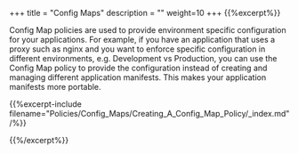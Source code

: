 +++
title = "Config Maps"
description = ""
weight=10
+++
{{%excerpt%}}

Config Map policies are used to provide environment specific
configuration for your applications. For example, if you have an
application that uses a proxy such as nginx and you want to enforce
specific configuration in different environments, e.g. Development vs
Production, you can use the Config Map policy to provide the
configuration instead of creating and managing different application
manifests. This makes your application manifests more portable.

{{%excerpt-include filename="Policies/Config_Maps/Creating_A_Config_Map_Policy/_index.md" /%}}

{{%/excerpt%}}
